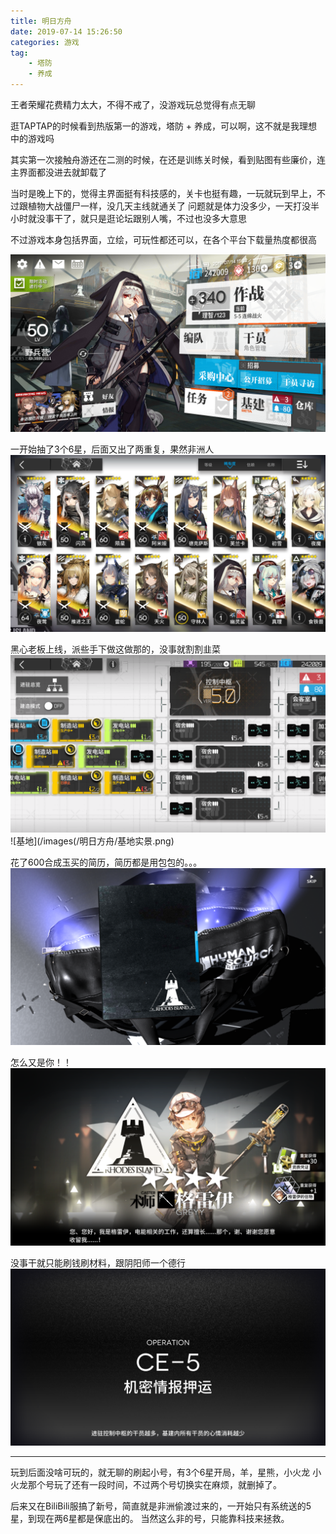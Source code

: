 ```yaml
---
title: 明日方舟
date: 2019-07-14 15:26:50
categories: 游戏
tag:
	- 塔防
	- 养成
---
```

王者荣耀花费精力太大，不得不戒了，没游戏玩总觉得有点无聊

逛TAPTAP的时候看到热版第一的游戏，塔防 + 养成，可以啊，这不就是我理想中的游戏吗

其实第一次接触舟游还在二测的时候，在还是训练关时候，看到贴图有些廉价，连主界面都没进去就卸载了

当时是晚上下的，觉得主界面挺有科技感的，关卡也挺有趣，一玩就玩到早上，不过跟植物大战僵尸一样，没几天主线就通关了
问题就是体力没多少，一天打没半小时就没事干了，就只是逛论坛跟别人嘴，不过也没多大意思

不过游戏本身包括界面，立绘，可玩性都还可以，在各个平台下载量热度都很高

![主界面](/images/明日方舟/主界面.png)

一开始抽了3个6星，后面又出了两重复，果然非洲人
![手下](/images/明日方舟/手下.png)

黑心老板上线，派些手下做这做那的，没事就割割韭菜
![基地](/images/明日方舟/基地.png)
![基地](/images(/明日方舟/基地实景.png)

花了600合成玉买的简历，简历都是用包包的。。。
![招聘手下](/images/明日方舟/招聘手下.png)

怎么又是你！！
![新来的小伙子](/images/明日方舟/新来的小伙子.png)

没事干就只能刷钱刷材料，跟阴阳师一个德行
![捞钱](/images/明日方舟/捞钱.png)


---

玩到后面没啥可玩的，就无聊的刷起小号，有3个6星开局，羊，星熊，小火龙
小火龙那个号玩了还有一段时间，不过两个号切换实在麻烦，就删掉了。

后来又在BiliBili服搞了新号，简直就是非洲偷渡过来的，一开始只有系统送的5星，到现在两6星都是保底出的。
当然这么非的号，只能靠科技来拯救。